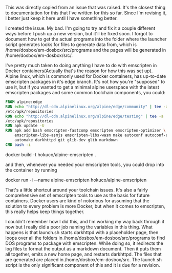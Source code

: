 This was directly copied from an issue that was raised. It's the closest thing
to documentation for this that I've written for this so far. Since I'm revising
it, I better just keep it here until I have something better.

I created the issue. My bad. I'm going to try and fix it a couple different ways
before I push up a new version, but it'll be fixed soon. I forgot to document
how to get the actual programs into the folder where the launcher script
generates looks for files to generate data from, which is
/home/dosbox/em-dosbox/src/programs and the pages will be generated in
/home/dosbox/em-dosbox/src/.

I've pretty much taken to doing anything I have to do with emscripten in Docker
containers(Actually that's the reason for how this was set up). Alpine linux,
which is commonly used for Docker containers, has up-to-date emscripten
packages in it's edge branch. It's not how you're "supposed" to use it, but if
you wanted to get a minimal alpine userspace with the latest emscripten
packages and some common toolchain components, you could:

``` Dockerfile
FROM alpine:edge
RUN echo "http://dl-cdn.alpinelinux.org/alpine/edge/community" | tee -a
/etc/apk/repositories
RUN echo "http://dl-cdn.alpinelinux.org/alpine/edge/testing" | tee -a
/etc/apk/repositories
RUN apk update -U
RUN apk add bash emscripten-fastcomp emscripten emscripten-optimizer \
    emscripten-libs-asmjs emscripten-libs-wasm make autoconf autoconf-archive \
    automake darkhttpd git glib-dev glib markdown
CMD bash -i
```

docker build -t hokuco/alpine-emscripten .

and then, whenever you needed your emscripten tools, you could drop into the
container by running

docker run -i --name alpine-emscripten hokuco/alpine-emscripten

That's a little shortcut around your toolchain issues. It's also a fairly
comprehensive set of emscripten tools to use as the basis for future
containers. Docker users are kind of notorious for assuming that the solution
to every problem is more Docker, but when it comes to emscripten, this really
helps keep things together.

I couldn't remember how I did this, and I'm working my way back through it now
but I really did a poor job naming the variables in this thing. What happens is
that launch.sh starts darkhttpd with a placeholder page, then loops over all
the folders in /home/dosbox/em-dosbox/src/programs to find DOS programs to
package with emscripten. While doing so, it redirects the log files to format
the output as a markdown document. Then it puts them all together, emits a new
home page, and restarts darkhttpd. The files that are generated are placed in
/home/dosbox/em-dosbox/src. The launch.sh script is the only significant
component of this and it is due for a revision.
